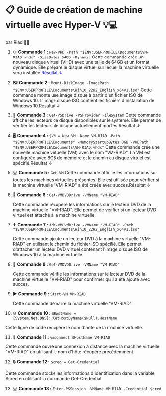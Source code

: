 # 📋 **Guide de création de machine virtuelle avec Hyper-V** 💡💻
par Riad 👨‍💻


1. ⚙️ **Commande 1 :** `New-VHD -Path "$ENV:USERPROFILE\Documents\VM-RIAD.vhdx" -SizeBytes 64GB -Dynamic`
   Cette commande crée un nouveau disque virtuel (VHD) avec une taille de 64GB et un format dynamique. Elle prépare le disque virtuel sur lequel la machine virtuelle sera installée.<font color="blue">Résultat ↓</font>




2. 🖼️ **Commande 2 :** `Mount-DiskImage -ImagePath "$ENV:USERPROFILE\Documents\Win10_22H2_English_x64v1.iso"`
   Cette commande monte une image disque à partir d'un fichier ISO de Windows 10. L'image disque ISO contient les fichiers d'installation de Windows 10.Résultat ↓


3. 💽 **Commande 3 :** `Get-PSDrive -PSProvider FileSystem`
   Cette commande affiche les lecteurs de disque disponibles sur le système. Elle permet de vérifier les lecteurs de disque actuellement montés.Résultat ↓


4. 🖥️ **Commande 4 :** `$VM = New-VM -Name VM-RIAD -Path "$ENV:USERPROFILE\Documents" -MemoryStartupBytes 8GB -VHDPath "$ENV:USERPROFILE\Documents\VM-RIAD.vhdx"`
   Cette commande crée une nouvelle machine virtuelle (VM) avec le nom "VM-RIAD". La VM est configurée avec 8GB de mémoire et le chemin du disque virtuel est spécifié.Résultat ↓


5. 💻 **Commande 5 :** `Get-VM`
   Cette commande affiche les informations sur toutes les machines virtuelles présentes. Elle est utilisée pour vérifier si la machine virtuelle "VM-RIAD" a été créée avec succès.Résultat ↓


6. 📀 **Commande 6 :** `Get-VMDVDDrive -VMName "VM-RIAD"`

   Cette commande récupère les informations sur le lecteur DVD de la machine virtuelle "VM-RIAD". Elle permet de vérifier si un lecteur DVD virtuel est attaché à la machine virtuelle.

7. ➕ **Commande 7 :** `Add-VMDvdDrive -VMName "VM-RIAD" -Path "$ENV:USERPROFILE\Documents\Win10_22H2_English_x64v1.iso"`

   Cette commande ajoute un lecteur DVD à la machine virtuelle "VM-RIAD" en utilisant le chemin du fichier ISO spécifié. Elle permet d'attacher un lecteur DVD virtuel contenant l'image disque ISO de Windows 10 à la machine virtuelle.

8. 📀 **Commande 8 :** `Get-VMDVDDrive -VMName "VM-RIAD"`

   Cette commande vérifie les informations sur le lecteur DVD de la machine virtuelle "VM-RIAD" pour confirmer qu'il a été ajouté avec succès.

9. ▶️ **Commande 9 :** `Start-VM VM-RIAD`

   Cette commande démarre la machine virtuelle "VM-RIAD".

10. 🌐 **Commande 10 :** `$HostName = [System.Net.DNS]::GetHostByName($Null).HostName`

   Cette ligne de code récupère le nom d'hôte de la machine virtuelle.

11. 🔌 **Commande 11 :** `vmconnect $HostName VM-RIAD`

   Cette commande ouvre une connexion à distance avec la machine virtuelle "VM-RIAD" en utilisant le nom d'hôte récupéré précédemment.

12. 🔒 **Commande 12 :** `$cred = Get-Credential`

   Cette commande stocke les informations d'identification dans la variable $cred en utilisant la commande Get-Credential.

13. 💻 **Commande 13 :** `Enter-PSSession -VMName VM-RIAD -Credential $cred`


